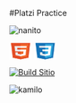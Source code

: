 #Platzi Practice

![nanito](https://user-images.githubusercontent.com/93850511/225448566-20d5cb33-a0f6-45fd-834a-594f522a3bc6.png)

<div style="display: inline_block">
<img align="center" alt="Rafa-HTML" height="30" width="40" src="https://raw.githubusercontent.com/devicons/devicon/master/icons/html5/html5-original.svg">
<img align="center" alt="Rafa-CSS" height="30" width="40" src="https://raw.githubusercontent.com/devicons/devicon/master/icons/css3/css3-original.svg">
</div>

[![Build Sitio](https://res.cloudinary.com/diqy9grnq/image/upload/v1678568991/logos/fly_xqvkin.png)](https://kamblack66.github.io/MyEnanito/)

![kamilo](https://user-images.githubusercontent.com/93850511/225447360-625a7de8-f22a-41e8-ae5c-f6768c5ec097.svg)
